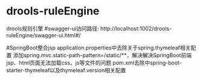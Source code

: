 # drools-ruleEngine
drools规则引擎
#swagger-ui访问路径:
http://localhost:1002/drools-ruleEngine/swagger-ui.html#/

#SpringBoot整合jsp
application.properties中去除关于spring.thymeleaf相关配置
添加spring.mvc.static-path-pattern=/static/**，解决解决SpringBoot前端jsp、html页面无法加载css、js等文件的问题
pom.xml去除中spring-boot-starter-thymeleaf以及thymeleaf.version相关配置
